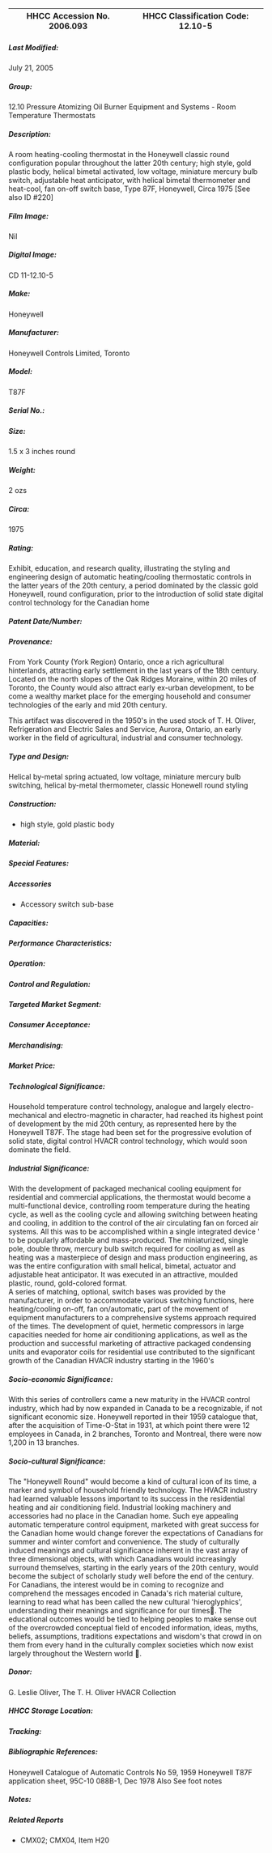 | **HHCC Accession No. 2006.093** |**HHCC Classification Code:  12.10-5**|
| ----------- | ----------- |

##### Last Modified:
July 21, 2005

##### Group:
12.10 Pressure Atomizing Oil Burner Equipment and Systems - Room Temperature Thermostats

##### Description:
A room heating-cooling thermostat in the Honeywell classic round configuration popular throughout the latter 20th century; high style, gold plastic body, helical bimetal activated, low voltage, miniature mercury bulb switch, adjustable heat anticipator, with helical bimetal thermometer and heat-cool, fan on-off switch base, Type 87F, Honeywell, Circa 1975 [See also ID #220]

##### Film Image:
Nil

##### Digital Image:
CD 11-12.10-5

##### Make:
Honeywell

##### Manufacturer:
Honeywell Controls Limited, Toronto

##### Model:
T87F

##### Serial No.:


##### Size:
1.5 x 3 inches round

##### Weight:
2 ozs

##### Circa:
1975

##### Rating:
Exhibit, education, and research quality, illustrating the styling and engineering design of automatic heating/cooling thermostatic controls in the latter years of the 20th century, a period dominated by the classic gold Honeywell, round configuration, prior to the introduction of solid state digital control technology for the Canadian home

##### Patent Date/Number:


##### Provenance:
From York County (York Region) Ontario, once a rich agricultural hinterlands, attracting early settlement in the last years of the 18th century. Located on the north slopes of the Oak Ridges Moraine, within 20 miles of Toronto, the County would also attract early ex-urban development, to be come a wealthy market place for the emerging household and consumer technologies of the early and mid 20th century. 

This artifact was discovered in the 1950's in the used stock of T. H. Oliver, Refrigeration and Electric Sales and Service, Aurora, Ontario, an early worker in the field of agricultural, industrial and consumer technology.

##### Type and Design:
Helical by-metal spring actuated,
low voltage, 
miniature mercury bulb switching, 
helical by-metal thermometer,
classic Honewell round styling

##### Construction:
- high style, gold plastic body

##### Material:


##### Special Features:


##### Accessories
-  Accessory switch sub-base

##### Capacities:


##### Performance Characteristics:


##### Operation:


##### Control and Regulation:


##### Targeted Market Segment:


##### Consumer Acceptance:


##### Merchandising:


##### Market Price:


##### Technological Significance:
Household temperature control technology, analogue and largely electro- mechanical and electro-magnetic in character, had reached its highest point of development by the mid 20th century, as represented here by the Honeywell T87F.
The stage had been set for the progressive evolution of solid state, digital control HVACR control technology, which would soon dominate the field.

##### Industrial Significance:
With the development of packaged mechanical cooling equipment for residential and commercial applications, the thermostat would become a multi-functional device, controlling room temperature during the heating cycle, as well as the cooling cycle and allowing switching between heating and cooling, in addition to the control of the air circulating fan on forced air systems. All this was to be accomplished within a single integrated device ' to be popularly affordable and mass-produced. 
The miniaturized, single pole, double throw, mercury bulb switch required for cooling as well as heating was a masterpiece of design and mass production engineering, as was the entire configuration with small helical, bimetal, actuator and adjustable heat anticipator. It was executed in an attractive, moulded plastic, round, gold-colored format.  
A series of matching, optional, switch bases was provided by the manufacturer, in order to accommodate various switching functions, here heating/cooling on-off, fan on/automatic, part of the movement of equipment manufacturers to a comprehensive systems approach required of the times.
The development of quiet, hermetic compressors in large capacities needed for home air conditioning applications, as well as the production and successful marketing of attractive packaged condensing units and evaporator coils for residential use contributed to the significant growth of the Canadian HVACR industry starting in the 1960's

##### Socio-economic Significance:
With this series of controllers came a new maturity in the HVACR control industry, which had by now expanded in Canada to be a recognizable, if not significant economic size. Honeywell reported in their 1959 catalogue that, after the acquisition of Time-O-Stat in 1931, at which point there were 12 employees in Canada, in 2 branches, Toronto and Montreal, there were now 1,200 in 13 branches.

##### Socio-cultural Significance:
The "Honeywell Round" would become a kind of cultural icon of its time, a marker and symbol of household friendly technology. The HVACR industry had learned valuable lessons important to its success in the residential heating and air conditioning field. Industrial looking machinery and accessories had no place in the Canadian home. 
Such eye appealing automatic temperature control equipment, marketed with great success for the Canadian home would change forever the expectations of Canadians for summer and winter comfort and convenience. 
The study of culturally induced meanings and cultural significance inherent in the vast array of three dimensional objects, with which Canadians would increasingly surround themselves, starting in the early years of the 20th century, would become the subject of scholarly study well before the end of the century. For Canadians, the interest would be in coming to recognize and comprehend the messages encoded in Canada's rich material culture, learning to read what has been called the new cultural 'hieroglyphics', understanding their meanings and significance for our times. The educational outcomes would be tied to helping peoples to make sense out of the overcrowded conceptual field of encoded information, ideas, myths, beliefs, assumptions, traditions expectations and wisdom's that crowd in on them from every hand in the culturally complex societies which now exist largely throughout the Western world .

##### Donor:
G. Leslie Oliver, The T. H. Oliver HVACR Collection

##### HHCC Storage Location:


##### Tracking:


##### Bibliographic References:
Honeywell Catalogue of Automatic Controls No 59, 1959
Honeywell T87F application sheet, 95C-10 088B-1, Dec 1978
Also See foot notes

##### Notes:


##### Related Reports
-  CMX02; CMX04, Item H20
